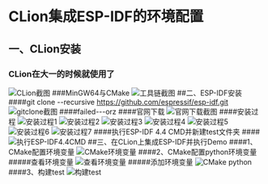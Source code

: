# CLion集成ESP-IDF的环境配置
## 一、CLion安装
### CLion在大一的时候就使用了
![CLion截图](https://github.com/fhcf5/ESP-32/blob/main/Clion.png)
###MinGW64与CMake
![工具链截图](https://github.com/fhcf5/ESP-32/blob/main/工具链.png)
##二、ESP-IDF安装
####git clone --recursive https://github.com/espressif/esp-idf.git
![gitclone截图](https://github.com/fhcf5/ESP-32/blob/main/gitclone.png)
####failed---orz
####官网下载
![官网下载截图](https://github.com/fhcf5/ESP-32/blob/main/官网下载.png)
####安装过程
![安装过程1](https://github.com/fhcf5/ESP-32/blob/main/安装过程1.png)
![安装过程2](https://github.com/fhcf5/ESP-32/blob/main/安装过程2.png)
![安装过程3](https://github.com/fhcf5/ESP-32/blob/main/安装过程3.png)
![安装过程4](https://github.com/fhcf5/ESP-32/blob/main/安装过程4.png)
![安装过程5](https://github.com/fhcf5/ESP-32/blob/main/安装过程5.png)
![安装过程6](https://github.com/fhcf5/ESP-32/blob/main/安装过程6.png)
![安装过程7](https://github.com/fhcf5/ESP-32/blob/main/安装过程7.png)
####执行ESP-IDF 4.4 CMD并新建test文件夹
####![执行ESP-IDF4.4CMD](https://github.com/fhcf5/ESP-32/blob/main/执行ESP-IDF4.4CMD.png)
##三、在CLion上集成ESP-IDF并执行Demo
####1、CMake配置环境变量
![CMake环境变量](https://github.com/fhcf5/ESP-32/blob/main/CMake环境变量.png)
####2、CMake配置python环境变量
#####查看环境变量
![查看环境变量](https://github.com/fhcf5/ESP-32/blob/main/查看环境变量.png)
#####添加环境变量
![CMake python](https://github.com/fhcf5/ESP-32/blob/main/CMakepython.png)
####3、构建test
![构建test](https://github.com/fhcf5/ESP-32/blob/main/构建test.png)
